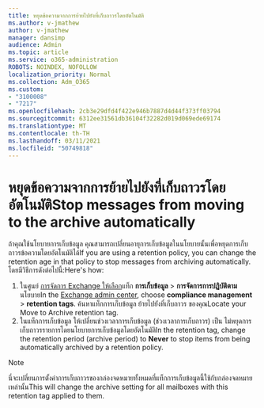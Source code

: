 ```yaml
---
title: หยุดข้อความจากการย้ายไปยังที่เก็บถาวรโดยอัตโนมัติ
ms.author: v-jmathew
author: v-jmathew
manager: dansimp
audience: Admin
ms.topic: article
ms.service: o365-administration
ROBOTS: NOINDEX, NOFOLLOW
localization_priority: Normal
ms.collection: Adm_O365
ms.custom:
- "3100008"
- "7217"
ms.openlocfilehash: 2cb3e29dfd4f422e946b7887d4d44f373ff03794
ms.sourcegitcommit: 6312ee31561db36104f32282d019d069ede69174
ms.translationtype: MT
ms.contentlocale: th-TH
ms.lasthandoff: 03/11/2021
ms.locfileid: "50749818"
---
```

# <a name="stop-messages-from-moving-to-the-archive-automatically"></a><span data-ttu-id="1c9be-102">หยุดข้อความจากการย้ายไปยังที่เก็บถาวรโดยอัตโนมัติ</span><span class="sxs-lookup"><span data-stu-id="1c9be-102">Stop messages from moving to the archive automatically</span></span>

<span data-ttu-id="1c9be-103">ถ้าคุณใช้นโยบายการเก็บข้อมูล คุณสามารถเปลี่ยนอายุการเก็บข้อมูลในนโยบายนั้นเพื่อหยุดการเก็บถาวรข้อความโดยอัตโนมัติได้</span><span class="sxs-lookup"><span data-stu-id="1c9be-103">If you are using a retention policy, you can change the retention age in that policy to stop messages from archiving automatically.</span></span> <span data-ttu-id="1c9be-104">โดยมีวิธีการดังต่อไปนี้:</span><span class="sxs-lookup"><span data-stu-id="1c9be-104">Here's how:</span></span>

1. <span data-ttu-id="1c9be-105">ในศูนย์ [การจัดการ Exchange ให้เลือก](https://go.microsoft.com/fwlink/?linkid=2059104)แท็ก **การเก็บข้อมูล**  >  **การจัดการการปฏิบัติตาม** นโยบาย</span><span class="sxs-lookup"><span data-stu-id="1c9be-105">In the [Exchange admin center](https://go.microsoft.com/fwlink/?linkid=2059104), choose **compliance management** > **retention tags**.</span></span> <span data-ttu-id="1c9be-106">ค้นหาแท็กการเก็บข้อมูล ย้ายไปยังที่เก็บถาวร ของคุณ</span><span class="sxs-lookup"><span data-stu-id="1c9be-106">Locate your Move to Archive retention tag.</span></span>
2. <span data-ttu-id="1c9be-107">ในแท็กการเก็บข้อมูล ให้เปลี่ยนช่วงเวลาการเก็บข้อมูล (ช่วงเวลาการเก็บถาวร) เป็น ไม่หยุดการเก็บถาวรรายการโดยนโยบายการเก็บข้อมูลโดยอัตโนมัติ</span><span class="sxs-lookup"><span data-stu-id="1c9be-107">In the retention tag, change the retention period (archive period) to **Never** to stop items from being automatically archived by a retention policy.</span></span>

> [!NOTE]
> <span data-ttu-id="1c9be-108">นี่จะเปลี่ยนการตั้งค่าการเก็บถาวรของกล่องจดหมายทั้งหมดที่แท็กการเก็บข้อมูลนี้ใช้กับกล่องจดหมายเหล่านั้น</span><span class="sxs-lookup"><span data-stu-id="1c9be-108">This will change the archive setting for all mailboxes with this retention tag applied to them.</span></span>
